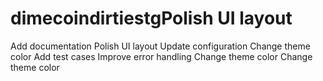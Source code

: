 # dimecoindirtiestgPolish UI layout
Add documentation
Polish UI layout
Update configuration
Change theme color
Add test cases
Improve error handling
Change theme color
Change theme color

